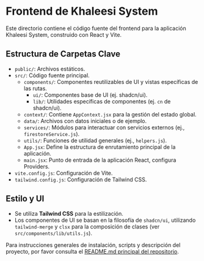 # Frontend de Khaleesi System

Este directorio contiene el código fuente del frontend para la aplicación Khaleesi System, construido con React y Vite.

## Estructura de Carpetas Clave

- `public/`: Archivos estáticos.
- `src/`: Código fuente principal.
  - `components/`: Componentes reutilizables de UI y vistas específicas de las rutas.
    - `ui/`: Componentes base de UI (ej. shadcn/ui).
    - `lib/`: Utilidades específicas de componentes (ej. `cn` de shadcn/ui).
  - `context/`: Contiene `AppContext.jsx` para la gestión del estado global.
  - `data/`: Archivos con datos iniciales o de ejemplo.
  - `services/`: Módulos para interactuar con servicios externos (ej., `firestoreService.js`).
  - `utils/`: Funciones de utilidad generales (ej., `helpers.js`).
  - `App.jsx`: Define la estructura de enrutamiento principal de la aplicación.
  - `main.jsx`: Punto de entrada de la aplicación React, configura Providers.
- `vite.config.js`: Configuración de Vite.
- `tailwind.config.js`: Configuración de Tailwind CSS.

## Estilo y UI

- Se utiliza **Tailwind CSS** para la estilización.
- Los componentes de UI se basan en la filosofía de `shadcn/ui`, utilizando `tailwind-merge` y `clsx` para la composición de clases (ver `src/components/lib/utils.js`).

Para instrucciones generales de instalación, scripts y descripción del proyecto, por favor consulta el [README.md principal del repositorio](../README.md).
